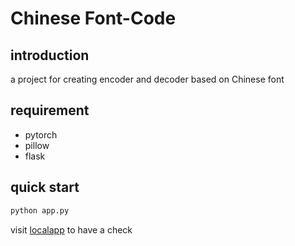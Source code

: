 # Chinese Font-Code
## introduction
a project for creating encoder and decoder based on Chinese font

## requirement
- pytorch
- pillow
- flask

## quick start
```bash
python app.py
```
visit [localapp](http://localhost:5000/predict) to have a check